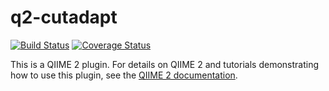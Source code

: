 # q2-cutadapt

[![Build Status](https://travis-ci.org/qiime2/q2-cutadapt.svg?branch=master)](https://travis-ci.org/qiime2/q2-cutadapt) [![Coverage Status](https://coveralls.io/repos/github/qiime2/q2-cutadapt/badge.svg?branch=master)](https://coveralls.io/github/qiime2/q2-cutadapt?branch=master)

This is a QIIME 2 plugin. For details on QIIME 2 and tutorials demonstrating how to use this plugin, see the [QIIME 2 documentation](https://qiime2.org/).
